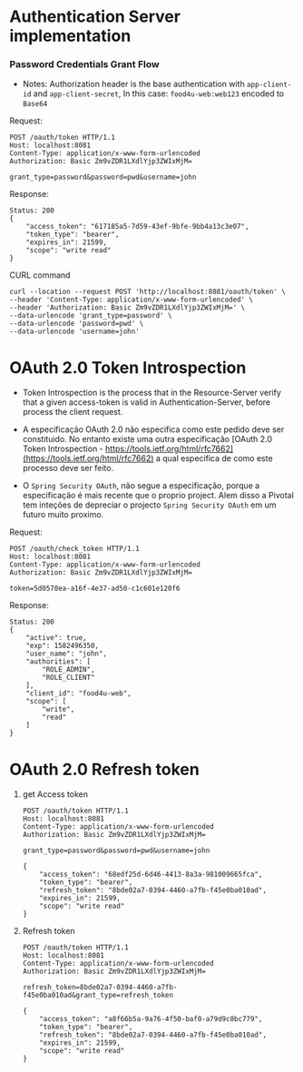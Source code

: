 # Authentication Server implementation


### Password Credentials Grant Flow

- Notes: Authorization header is the base authentication with `app-client-id` and `app-client-secret`, In this case: `food4u-web:web123` encoded to `Base64`

Request:
```
POST /oauth/token HTTP/1.1
Host: localhost:8081
Content-Type: application/x-www-form-urlencoded
Authorization: Basic Zm9vZDR1LXdlYjp3ZWIxMjM=

grant_type=password&password=pwd&username=john
``` 

    

Response:

```
Status: 200
{
    "access_token": "617185a5-7d59-43ef-9bfe-9bb4a13c3e07",
    "token_type": "bearer",
    "expires_in": 21599,
    "scope": "write read"
}
```



CURL command
```
curl --location --request POST 'http://localhost:8081/oauth/token' \
--header 'Content-Type: application/x-www-form-urlencoded' \
--header 'Authorization: Basic Zm9vZDR1LXdlYjp3ZWIxMjM=' \
--data-urlencode 'grant_type=password' \
--data-urlencode 'password=pwd' \
--data-urlencode 'username=john'
```


# OAuth 2.0 Token Introspection

- Token Introspection is the process that in the Resource-Server verify that a given access-token is valid in Authentication-Server, before process the client request.

- A especificação OAuth 2.0 não especifica como este pedido deve ser constituido. No entanto existe uma outra especificação [OAuth 2.0 Token Introspection - https://tools.ietf.org/html/rfc7662](https://tools.ietf.org/html/rfc7662) a qual especifica de como este processo deve ser feito.

- O `Spring Security OAuth`, não segue a especificação, porque a especificação é mais recente que o proprio project. Alem disso a Pivotal tem inteções de depreciar o projecto `Spring Security OAuth` em um futuro muito proximo.


Request:
```
POST /oauth/check_token HTTP/1.1
Host: localhost:8081
Content-Type: application/x-www-form-urlencoded
Authorization: Basic Zm9vZDR1LXdlYjp3ZWIxMjM=

token=5d0570ea-a16f-4e37-ad50-c1c601e120f6
```

Response:
```
Status: 200
{
    "active": true,
    "exp": 1582496350,
    "user_name": "john",
    "authorities": [
        "ROLE_ADMIN",
        "ROLE_CLIENT"
    ],
    "client_id": "food4u-web",
    "scope": [
        "write",
        "read"
    ]
}
```

# OAuth 2.0 Refresh token


1. get Access token
    ```
    POST /oauth/token HTTP/1.1
    Host: localhost:8081
    Content-Type: application/x-www-form-urlencoded
    Authorization: Basic Zm9vZDR1LXdlYjp3ZWIxMjM=
    
    grant_type=password&password=pwd&username=john
    ```
    
    ```
    {
        "access_token": "68edf25d-6d46-4413-8a3a-981009665fca",
        "token_type": "bearer",
        "refresh_token": "8bde02a7-0394-4460-a7fb-f45e0ba010ad",
        "expires_in": 21599,
        "scope": "write read"
    }
    ```
2. Refresh token
    ```
    POST /oauth/token HTTP/1.1
    Host: localhost:8081
    Content-Type: application/x-www-form-urlencoded
    Authorization: Basic Zm9vZDR1LXdlYjp3ZWIxMjM=
    
    refresh_token=8bde02a7-0394-4460-a7fb-f45e0ba010ad&grant_type=refresh_token
    ```
   
   ```
   {
       "access_token": "a8f66b5a-9a76-4f50-baf0-a79d9c8bc779",
       "token_type": "bearer",
       "refresh_token": "8bde02a7-0394-4460-a7fb-f45e0ba010ad",
       "expires_in": 21599,
       "scope": "write read"
   }
   ```